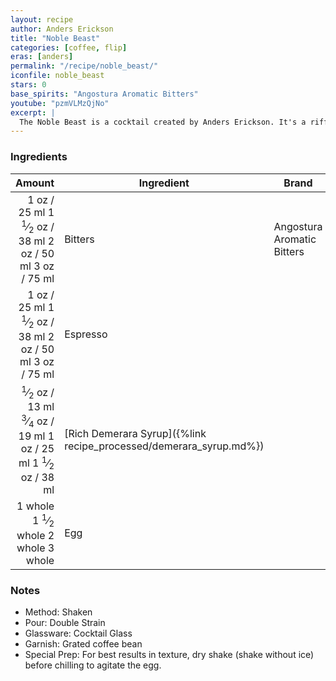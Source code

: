 ```yaml
---
layout: recipe
author: Anders Erickson
title: "Noble Beast"
categories: [coffee, flip]
eras: [anders]
permalink: "/recipe/noble_beast/"
iconfile: noble_beast
stars: 0
base_spirits: "Angostura Aromatic Bitters"
youtube: "pzmVLMzQjNo"
excerpt: |
  The Noble Beast is a cocktail created by Anders Erickson. It's a riff on the classic Sherry Flip, incorporating a whole egg for a creamy texture
---
```


### Ingredients

|  Amount | Ingredient                                               | Brand                      |
| ------: | -------------------------------------------------------- | -------------------------- |
|    <span class="onex active">1 oz  / 25 ml</span> <span class="onehalfx">1 <sup>1</sup>&frasl;<sub>2</sub> oz  / 38 ml</span> <span class="twox">2 oz  / 50 ml</span> <span class="threex">3 oz  / 75 ml</span>| Bitters                                                  | Angostura Aromatic Bitters |
|    <span class="onex active">1 oz  / 25 ml</span> <span class="onehalfx">1 <sup>1</sup>&frasl;<sub>2</sub> oz  / 38 ml</span> <span class="twox">2 oz  / 50 ml</span> <span class="threex">3 oz  / 75 ml</span>| Espresso                                                 |
|  <span class="onex active"> <sup>1</sup>&frasl;<sub>2</sub> oz  / 13 ml</span> <span class="onehalfx"> <sup>3</sup>&frasl;<sub>4</sub> oz  / 19 ml</span> <span class="twox">1 oz  / 25 ml</span> <span class="threex">1 <sup>1</sup>&frasl;<sub>2</sub> oz  / 38 ml</span>| [Rich Demerara Syrup]({%link recipe_processed/demerara_syrup.md%}) |
| <span class="onex active">1 whole </span> <span class="onehalfx">1 <sup>1</sup>&frasl;<sub>2</sub> whole </span> <span class="twox">2 whole </span> <span class="threex">3 whole </span>| Egg                                                      |

### Notes

- Method: Shaken
- Pour: Double Strain
- Glassware: Cocktail Glass
- Garnish: Grated coffee bean
- Special Prep: For best results in texture, dry shake (shake without ice) before chilling to agitate the egg.

    
<script type="application/ld+json">
{
  "@context": "https://schema.org",
  "@type": "Recipe",
  "author": {
    "@type": "Person",
    "name": "{{ page.author }}"
    },
  "image": "{%- for page in page.categories limit: 1 %}{% assign cat = site.data.categories | where: "slug", page | first %}{{ site.url }}{{ site.baseurl}}/assets/images/category_{{cat.slug}}.svg{% endfor -%}",
  "description": "{{ page.excerpt | strip_html | replace: '"', "'" }}",
  "recipeIngredient": [
  " 1 oz Bitters ",
  " 1 oz Espresso",
  " 0.5 oz Rich Demerara Syrup",
  "1 whole Egg "
    ],
  "name": "{{ page.title }}",
  "recipeInstructions": [
    {
      "@type": "HowToStep",
      "text": "- Method: Shaken"
    },
    {
      "@type": "HowToStep",
      "text": "- Pour: Double Strain"
    },
    {
      "@type": "HowToStep",
      "text": "- Glassware: Cocktail Glass"
    },
    {
      "@type": "HowToStep",
      "text": "- Garnish: Grated coffee bean"
    },
    {
      "@type": "HowToStep",
      "text": "- Special Prep: For best results in texture, dry shake (shake without ice) before chilling to agitate the egg."
    }
    ],
  "recipeYield": "1 cocktail",
  "recipeCategory": "cocktail",
  {% if page.stars and site.data.ratings[page.iconfile].ratings -%}"aggregateRating": {
   "@type": "AggregateRating",
   "ratingValue": "{%- include stars_metadata.html %}",
   "bestRating": "5",
   "reviewCount": "2"}{%- endif %}
  "recipeCuisine": "global",
  "prepTime": "PT20M",
  "cookTime": "PT15S",
  "keywords": "{{ page.title }}, cocktail, {{ page.eras }}, {%- include category_metadata.html -%}, {%- include spirits_metadata.html -%}"
}
</script>

    